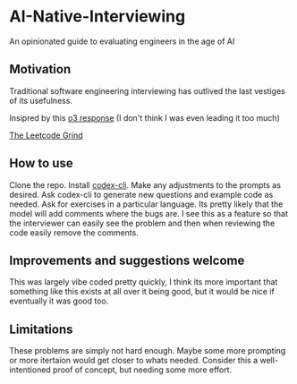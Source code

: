 # AI-Native-Interviewing
An opinionated guide to evaluating engineers in the age of AI

## Motivation
Traditional software engineering interviewing has outlived the last vestiges of its usefulness.  

Insipred by this [o3 response](https://chatgpt.com/share/681ea2a8-3be8-8003-9c7c-f54644fc21a3) (I don't think I was even leading it too much)

[The Leetcode Grind](https://open.spotify.com/track/6eWofv2kSZZ5D7tZ1l5n3x?si=d1594a91e7cb435f)

## How to use

Clone the repo. Install [codex-cli](https://help.openai.com/en/articles/11096431-openai-codex-cli-getting-started). Make any adjustments to the prompts as desired.
Ask codex-cli to generate new questions and example code as needed.  Ask for exercises in a particular language. Its pretty likely that the model will add comments where the bugs
are.  I see this as a feature so that the interviewer can easily see the problem and then when reviewing the code easily remove the comments.

## Improvements and suggestions welcome
This was largely vibe coded pretty quickly, I think its more important that something like this exists at all over it being good, but it would be nice if eventually it was good too.

## Limitations
These problems are simply not hard enough. Maybe some more prompting or more itertaion would get closer to whats needed. Consider this a well-intentioned proof of concept, but needing some more effort. 
